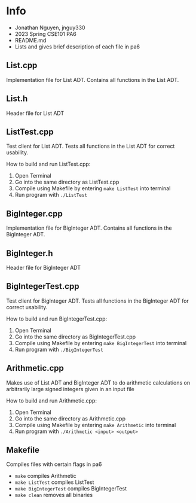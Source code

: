 # Info
* Jonathan Nguyen, jnguy330
* 2023 Spring CSE101 PA6
* README.md
* Lists and gives brief description of each file in pa6

## List.cpp
Implementation file for List ADT.
Contains all functions in the List ADT.

## List.h
Header file for List ADT

## ListTest.cpp
Test client for List ADT.
Tests all functions in the List ADT for correct usability.

How to build and run ListTest.cpp:
1. Open Terminal
2. Go into the same directory as ListTest.cpp
3. Compile using Makefile by entering `make ListTest` into terminal
4. Run program with `./ListTest`

## BigInteger.cpp
Implementation file for BigInteger ADT.
Contains all functions in the BigInteger ADT.

## BigInteger.h
Header file for BigInteger ADT

## BigIntegerTest.cpp
Test client for BigInteger ADT.
Tests all functions in the BigInteger ADT for correct usability.

How to build and run BigIntegerTest.cpp:
1. Open Terminal
2. Go into the same directory as BigIntegerTest.cpp
3. Compile using Makefile by entering `make BigIntegerTest` into terminal
4. Run program with `./BigIntegerTest`

## Arithmetic.cpp
Makes use of List ADT and BigInteger ADT to do arithmetic calculations on arbitrarily large signed integers given in an input file

How to build and run Arithmetic.cpp:
1. Open Terminal
2. Go into the same directory as Arithmetic.cpp
3. Compile using Makefile by entering `make Arithmetic` into terminal
4. Run program with `./Arithmetic <input> <output>`

## Makefile
Compiles files with certain flags in pa6

- `make`                   compiles Arithmetic
- `make ListTest`          compiles ListTest
- `make BigIntegerTest`    compiles BigIntegerTest
- `make clean`             removes all binaries
